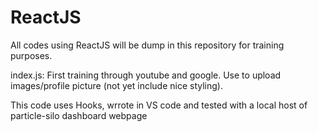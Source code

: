 # ReactJS
All codes using ReactJS will be dump in this repository for training purposes. 

index.js: First training through youtube and google. Use to upload images/profile picture (not yet include nice styling).

This code uses Hooks, wrrote in VS code and tested with a local host of particle-silo dashboard webpage 
